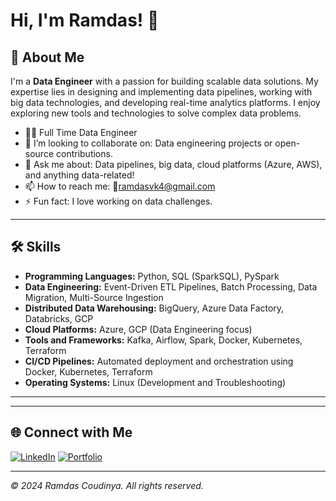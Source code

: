 # Hi, I'm Ramdas! 👋

## 🚀 About Me
I'm a **Data Engineer** with a passion for building scalable data solutions. My expertise lies in designing and implementing data pipelines, working with big data technologies, and developing real-time analytics platforms. I enjoy exploring new tools and technologies to solve complex data problems.

- 👨‍💻 Full Time Data Engineer
- 👯 I’m looking to collaborate on: Data engineering projects or open-source contributions.
- 💬 Ask me about: Data pipelines, big data, cloud platforms (Azure, AWS), and anything data-related!
- 📫 How to reach me: 
        📧[ramdasvk4@gmail.com](mailto:ramdasvk4@gmail.com)
- ⚡ Fun fact: I love working on data challenges.

---

## 🛠️ Skills
- **Programming Languages:** Python, SQL (SparkSQL), PySpark
- **Data Engineering:** Event-Driven ETL Pipelines, Batch Processing, Data Migration, Multi-Source Ingestion
- **Distributed Data Warehousing:** BigQuery, Azure Data Factory, Databricks, GCP
- **Cloud Platforms:** Azure, GCP (Data Engineering focus)
- **Tools and Frameworks:** Kafka, Airflow, Spark, Docker, Kubernetes, Terraform
- **CI/CD Pipelines:** Automated deployment and orchestration using Docker, Kubernetes, Terraform
- **Operating Systems:** Linux (Development and Troubleshooting)

---

<!-- ## 💼 Projects -->

<!-- ### [Project 1: Real-time Fraud Detection System](https://github.com/yourusername/project1)
Developed a real-time fraud detection system for online payment transactions using Apache Kafka, Apache Spark, and Azure Data Lake Storage. The system detects and prevents fraudulent transactions with high accuracy in near real-time.

### [Project 2: Data Warehouse for E-commerce Analytics](https://github.com/yourusername/project2)
Designed and implemented a data warehouse on AWS Redshift for an e-commerce company to analyze sales, customer behavior, and product performance. This solution enabled the business to make data-driven decisions and improve marketing strategies.

### [Project 3: ETL Pipeline for Social Media Data](https://github.com/yourusername/project3)
Created an ETL pipeline to collect, transform, and load social media data into a data lake on Azure. The pipeline processes millions of records daily, allowing the company to gain insights into customer sentiment and engagement.

### [Project 4: Machine Learning Pipeline for Predictive Maintenance](https://github.com/yourusername/project4)
Implemented a machine learning pipeline to predict equipment failures using historical sensor data. The pipeline is built on Apache Spark and deployed on AWS, enabling the client to reduce downtime and maintenance costs. -->

---

## 🌐 Connect with Me
[![LinkedIn](https://img.shields.io/badge/-LinkedIn-blue?style=flat-square&logo=LinkedIn&logoColor=white)](https://www.linkedin.com/in/ramdascoudinya/)
[![Portfolio](https://img.shields.io/badge/-Portfolio-000?style=flat-square&logo=github&logoColor=white&link=https://yourportfolio.com/)](https://yourportfolio.com/)

---

_© 2024 Ramdas Coudinya. All rights reserved._
